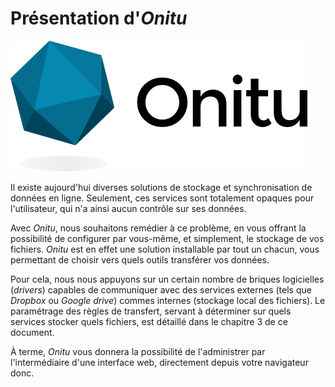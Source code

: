 # Présentation d'*Onitu*

![](logo_onitu.png)

Il existe aujourd'hui diverses solutions de stockage et synchronisation de données en ligne. Seulement, ces services sont totalement opaques pour l'utilisateur, qui n'a ainsi aucun contrôle sur ses données.

Avec *Onitu*, nous souhaitons remédier à ce problème, en vous offrant la possibilité de configurer par vous-même, et simplement, le stockage de vos fichiers. *Onitu* est en effet une solution installable par tout un chacun, vous permettant de choisir vers quels outils transférer vos données.

Pour cela, nous nous appuyons sur un certain nombre de briques logicielles (*drivers*) capables de communiquer avec des services externes (tels que *Dropbox* ou *Google drive*) commes internes (stockage local des fichiers). Le paramétrage des règles de transfert, servant à déterminer sur quels services stocker quels fichiers, est détaillé dans le chapitre 3 de ce document.

À terme, *Onitu* vous donnera la possibilité de l'administrer par l'intermédiaire d'une interface web, directement depuis votre navigateur donc.
